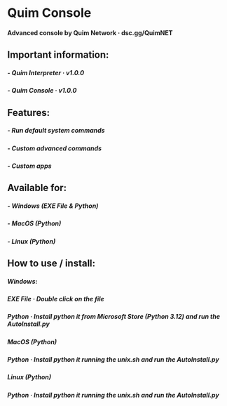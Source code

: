 # Quim Console
#### Advanced console by Quim Network · dsc.gg/QuimNET

## Important information:
##### - Quim Interpreter · v1.0.0
##### - Quim Console · v1.0.0

## Features:
##### - Run default system commands
##### - Custom advanced commands
##### - Custom apps

## Available for:
##### - Windows (EXE File & Python)
##### - MacOS (Python)
##### - Linux (Python)

## How to use / install:
##### Windows:
##### EXE File · Double click on the file
##### Python · Install python it from Microsoft Store (Python 3.12) and run the AutoInstall.py

##### MacOS (Python)
##### Python · Install python it running the unix.sh and run the AutoInstall.py

##### Linux (Python)
##### Python · Install python it running the unix.sh and run the AutoInstall.py
